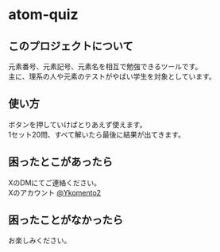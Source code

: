 # atom-quiz
## このプロジェクトについて
元素番号、元素記号、元素名を相互で勉強できるツールです。  
主に、理系の人や元素のテストがやばい学生を対象としています。  
## 使い方
ボタンを押していけばとりあえず使えます。  
1セット20問、すべて解いたら最後に結果が出てきます。  
## 困ったとこがあったら
XのDMにてご連絡ください。  
Xのアカウント [@Ykomento2](https://twitter.com/ykomento2)  
## 困ったことがなかったら
お楽しみください。
